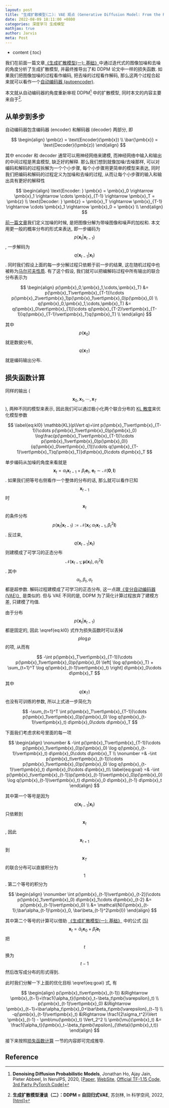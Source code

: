 ```yaml
---
layout: post
title: "生成扩散模型(二): VAE 观点 (Generative Diffusion Model: From the Perspective of VAE)"
date: 2022-08-09 18:11:00 +0800
categories: 深度学习 生成模型
mathjax: true
author: Jarvis
meta: Post
---
```


* content
{:toc}

我们在前面一篇文章[《生成扩散模型(一): 基础》](/2022/08/08/Diffusion-Model-1/)中通过迭代式的图像加噪和去噪的角度分析了生成扩散模型, 并最终推导出了和 DDPM 论文中一样的损失函数. 如果我们把图像加噪的过程看作编码, 把去噪的过程看作解码, 那么这两个过程合起来就可以看作一个[自动编码器 (autoencoder)](https://en.wikipedia.org/wiki/Autoencoder). 



本文就从自动编码器的角度重新审视 DDPM[^2] 中的扩散模型, 同时本文的内容主要来自于[^1]. 

## 从单步到多步

自动编码器包含编码器 (encoder) 和解码器 (decoder) 两部分, 即

$$
\begin{align}
    \pmb{z} = \text{Encoder}(\pmb{x}) \\
    \bar{\pmb{x}} = \text{Decoder}(\pmb{z})
\end{align}
$$

其中 encoder 和 decoder 通常可以用神经网络来建模, 而神经网络中输入和输出的中间过程是黑盒模型, 缺乏好的解释. 那么我们想到就像加噪/去噪那样, 可以对编码和解码的过程拆解为一个个小步骤, 每个小步骤用更简单的模型来表达, 同时我们把编码和解码的过程定义为加噪和去噪的过程, 从而让每个小步骤的输入和输出具有更好的解释性

$$
\begin{align}
    \text{Encoder: } \pmb{x} = \pmb{x}_0 \rightarrow \pmb{x}_1 \rightarrow \cdots \pmb{x}_{T-1} \rightarrow \pmb{x}_T = \pmb{z} \\
    \text{Decoder: } \pmb{z} = \pmb{x}_T \rightarrow \pmb{x}_{T-1} \rightarrow \cdots \pmb{x}_1 \rightarrow \pmb{x}_0 = \pmb{x} \\
\end{align}
$$

[前一篇文章](/2022/08/08/Diffusion-Model-1/)我们定义加噪的时候, 是把图像分解为带噪图像和噪声的加权和. 本文用更一般的概率分布的形式来表达, 即一步编码为 $$p(\pmb{x}_t\vert\pmb{x}_{t-1})$$, 一步解码为 $$q(\pmb{x}_{t-1}\vert\pmb{x}_t)$$. 同时我们假设上面的每一步分解过程只依赖于前一步的结果, 这在随机过程中也被称为[马尔可夫性质](https://en.wikipedia.org/wiki/Markov_property). 有了这个假设, 我们就可以把编解码过程中所有输出的联合分布表示为

$$
\begin{align}
p(\pmb{x}_0,\pmb{x}_1,\cdots,\pmb{x}_T) &= p(\pmb{x}_T\vert\pmb{x}_{T-1})\cdots p(\pmb{x}_2\vert\pmb{x}_1)p(\pmb{x}_1\vert\pmb{x}_0)p(\pmb{x}_0) \\
q(\pmb{x}_0,\pmb{x}_1,\cdots,\pmb{x}_T) &= q(\pmb{x}_0\vert\pmb{x}_{1})\cdots q(\pmb{x}_{T-2}\vert\pmb{x}_{T-1})q(\pmb{x}_{T-1}\vert\pmb{x}_T)q(\pmb{x}_T) \\
\end{align}
$$

其中 $$p(\pmb{x}_0)$$ 就是数据分布, $$q(\pmb{x}_T)$$ 就是编码输出分布. 

## 损失函数计算

同样的输出 ($$\pmb{x}_0,\pmb{x}_1,\cdots,\pmb{x}_T$$), 两种不同的模型来表示, 因此我们可以通过极小化两个联合分布的 [KL 散度](/2018/09/18/Information-Theory/)来优化模型参数

$$ \label{eq:kl0}
\mathbb{KL}(p\Vert q)=\int p(\pmb{x}_T\vert\pmb{x}_{T-1})\cdots p(\pmb{x}_1\vert\pmb{x}_0)p(\pmb{x}_0) \log\frac{p(\pmb{x}_T\vert\pmb{x}_{T-1})\cdots p(\pmb{x}_1\vert\pmb{x}_0)p(\pmb{x}_0)}{q(\pmb{x}_0\vert\pmb{x}_{1})\cdots q(\pmb{x}_{T-1}\vert\pmb{x}_T)q(\pmb{x}_T)}d\pmb{x}_0\cdots d\pmb{x}_T
$$

单步编码从加噪的角度来看就是 $$\pmb{x}_t = \alpha_t\pmb{x}_{t-1} + \beta_t\pmb{e}_t, \; \pmb{e}_t\sim\mathcal{N}(\pmb{0},\pmb{I})$$. 如果我们把等号右侧看作一个整体的分布的话, 那么就可以看作已知 $$\pmb{x}_{t-1}$$ 时 $$\pmb{x}_t$$ 的条件分布
$$p(\pmb{x}_t\vert \pmb{x}_{t−1}) := \mathcal{N}(\pmb{x}_t; \alpha_t\pmb{x}_{t−1},\beta_t^2\pmb{I})$$. 反过来, $$q(\pmb{x}_{t-1}\vert\pmb{x}_t)$$ 则建模成了可学习的正态分布 $$\mathcal{N}(\pmb{x}_{t-1};\pmb{\mu}(\pmb{x}_t), \sigma_t^2\pmb{I})$$. 其中 $$\alpha_t,\beta_t,\sigma_t$$ 都是超参数. 解码过程建模成了可学习的正态分布, 这一点跟[《变分自动编码器 (VAE)》](https://arxiv.org/abs/1312.6114) 是类似的. 但与 VAE 不同的是, DDPM 为了简化计算过程放弃了建模方差, 只建模了均值. 

由于分布 $$p(\pmb{x}_t\vert \pmb{x}_{t−1})$$ 都是固定的, 因此 \eqref{eq:kl0} 式作为损失函数时可以丢掉 $$p\log p$$ 的项, 从而有

$$
-\int p(\pmb{x}_T\vert\pmb{x}_{T-1})\cdots p(\pmb{x}_1\vert\pmb{x}_0)p(\pmb{x}_0) \left[ \log q(\pmb{x}_T) + \sum_{t=1}^T \log q(\pmb{x}_{t-1}\vert\pmb{x}_t) \right] d\pmb{x}_0\cdots d\pmb{x}_T
$$

其中 $$q(\pmb{x}_T)$$ 也没有可训练的参数, 所以上式进一步简化为

$$
-\sum_{t=1}^T \int p(\pmb{x}_T\vert\pmb{x}_{T-1})\cdots p(\pmb{x}_1\vert\pmb{x}_0)p(\pmb{x}_0) \log q(\pmb{x}_{t-1}\vert\pmb{x}_t) d\pmb{x}_0\cdots d\pmb{x}_T
$$

下面我们考虑求和号里面的每一项

$$
\begin{align} \nonumber
& -\int p(\pmb{x}_T\vert\pmb{x}_{T-1})\cdots p(\pmb{x}_1\vert\pmb{x}_0)p(\pmb{x}_0) \log q(\pmb{x}_{t-1}\vert\pmb{x}_t) d\pmb{x}_0\cdots d\pmb{x}_T \\ \nonumber
=& -\int p(\pmb{x}_t\vert\pmb{x}_{t-1})\cdots p(\pmb{x}_1\vert\pmb{x}_0)p(\pmb{x}_0) \log q(\pmb{x}_{t-1}\vert\pmb{x}_t) d\pmb{x}_0\cdots d\pmb{x}_t\\ \label{eq:goal}
=& -\int p(\pmb{x}_t\vert\pmb{x}_{t-1})p(\pmb{x}_{t-1}\vert\pmb{x}_0)p(\pmb{x}_0) \log q(\pmb{x}_{t-1}\vert\pmb{x}_t) d\pmb{x}_0 d\pmb{x}_{t-1} d\pmb{x}_t 
\end{align}
$$

其中第一个等号是因为 $$q(\pmb{x}_{t-1}\vert\pmb{x}_t)$$ 只依赖到 $$\pmb{x}_t$$, 因此 $$\pmb{x}_{t+1}$$ 到 $$\pmb{x}_T$$ 的联合分布可以直接积分为 $$1$$. 第二个等号的积分为

$$
\begin{align} \nonumber
\int p(\pmb{x}_{t-1}\vert\pmb{x}_{t-2})\cdots p(\pmb{x}_1\vert\pmb{x}_0) d\pmb{x}_1\cdots d\pmb{x}_{t-2} &= p(\pmb{x}_{t-1}\vert\pmb{x}_0) \\
&= \mathcal{N}(\pmb{x}_{t-1};\bar\alpha_{t-1}\pmb{x}_0, \bar\beta_{t-1}^2\pmb{I})
\end{align}
$$

其中第二个等号的计算可以借助 [《生成扩散模型(一): 基础》](/2022/08/08/Diffusion-Model-1/#mjx-eqn-eq%3Axt_x0_2) 中的公式 [(5)](/2022/08/08/Diffusion-Model-1/#mjx-eqn-eq%3Axt_x0_2) $$\pmb{x}_t = \bar{\alpha}_t\pmb{x}_0 + \bar\beta_t\pmb{e}_t$$ 把 $$t$$ 换为 $$t-1$$ 然后改写成分布的形式得到. 

此时我们分解一下上面的优化目标 \eqref{eq:goal} 式, 有

$$
\begin{align}
p(\pmb{x}_t\vert\pmb{x}_{t-1}) &\Rightarrow \pmb{x}_{t−1}=\frac1{\alpha_t}(\pmb{x}_t−\beta_t\pmb{\varepsilon}_t)  \\
p(\pmb{x}_{t-1}\vert\pmb{x}_0) &\Rightarrow \pmb{x}_{t−1}=\bar\alpha_t\pmb{x}_0+\bar\beta_t\pmb{\varepsilon}_{t−1} \\
-q(\pmb{x}_{t-1}\vert\pmb{x}_t) &\Rightarrow \frac1{2\sigma_t^2}\Vert \pmb{x}_{t-1} - \pmb\mu(\pmb{x}_t) \Vert_2^2 \\
\pmb{\mu}(\pmb{x}_t) &= \frac1{\alpha_t}(\pmb{x}_t−\beta_t\pmb{\epsilon}_{\theta}(\pmb{x}_t,t))
\end{align}
$$

接下来按照[损失函数计算](/2022/08/08/Diffusion-Model-1/#%E6%8D%9F%E5%A4%B1%E5%87%BD%E6%95%B0%E8%AE%A1%E7%AE%97) 一节的内容即可完成推导.



## Reference

[^1]:
    **生成扩散模型漫谈（二）：DDPM = 自回归式VAE**, 苏剑林, In 科学空间, 2022, [[html](https://spaces.ac.cn/archives/9152)]

[^2]:
    **Denoising Diffusion Probabilistic Models**, Jonathan Ho, Ajay Jain, Pieter Abbeel, In NeruIPS, 2020, [[Paper](https://proceedings.neurips.cc/paper/2020/hash/4c5bcfec8584af0d967f1ab10179ca4b-Abstract.html), [WebSite](https://hojonathanho.github.io/diffusion/), [Official TF-1.15 Code](https://github.com/hojonathanho/diffusion), [3rd Party PyTorch Code](https://github.com/lucidrains/denoising-diffusion-pytorch)]